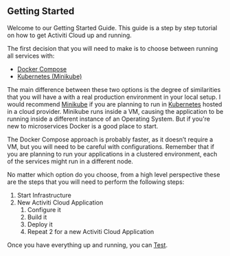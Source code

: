 ## Getting Started

Welcome to our Getting Started Guide. This guide is a step by step tutorial on how to get Activiti Cloud up and running.

The first decision that you will need to make is to choose between running all services with:

* [Docker Compose](getting-started/docker.md)
* [Kubernetes (Minikube)](getting-started/minikube.md)

The main difference between these two options is the degree of similarities that you will have a with a real production environment in your local setup. I would recommend [Minikube](https://github.com/kubernetes/minikube) if you are planning to run in [Kubernetes](https://kubernetes.io/) hosted in a cloud provider. Minikube runs inside a VM, causing the application to be running inside a different instance of an Operating System. But if you're new to microservices Docker is a good place to start.

The Docker Compose approach is probably faster, as it doesn’t require a VM, but you will need to be careful with configurations. Remember that if you are planning to run your applications in a clustered environment, each of the services might run in a different node.

No matter which option do you choose, from a high level perspective these are the steps that you will need to perform the following steps:

1. Start Infrastructure
2. New Activiti Cloud Application
   1. Configure it
   2. Build it
   3. Deploy it
   4. Repeat 2 for a new Activiti Cloud Application


Once you have everything up and running, you can [Test](getting-started/testing.md).
